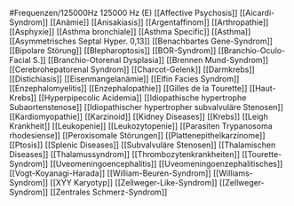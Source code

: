#Frequenzen/125000Hz
125000 Hz (E)
[[Affective Psychosis]]
[[Aicardi-Syndrom]]
[[Anämie]]
[[Anisakiasis]]
[[Argentaffinom]]
[[Arthropathie]]
[[Asphyxie]]
[[Asthma bronchiale]]
[[Asthma Specific]]
[[Asthma]]
[[Asymmetrisches Septal Hyper. 0,13]]
[[Benachbartes Gene-Syndrom]]
[[Bipolare Störung]]
[[Blepharoptosis]]
[[BOR-Syndrom]]
[[Branchio-Oculo-Facial S.]]
[[Branchio-Otorenal Dysplasia]]
[[Brennen Mund-Syndrom]]
[[Cerebrohepatorenal Syndrom]]
[[Charcot-Gelenk]]
[[Darmkrebs]]
[[Distichiasis]]
[[Eisenmangelanämie]]
[[Elfin Facies Syndrom]]
[[Enzephalomyelitis]]
[[Enzephalopathie]]
[[Gilles de la Tourette]]
[[Haut-Krebs]]
[[Hyperpipecolic Acidemia]]
[[Idiopathische hypertrophe Subaortenstenose]]
[[Idiopathischer hypertropher subvalvuläre Stenosen]]
[[Kardiomyopathie]]
[[Karzinoid]]
[[Kidney Diseases]]
[[Krebs]]
[[Leigh Krankheit]]
[[Leukopenie]]
[[Leukozytopenie]]
[[Parasiten Trypanosoma rhodesiense]]
[[Peroxisomale Störungen]]
[[Plattenepithelkarzinome]]
[[Ptosis]]
[[Splenic Diseases]]
[[Subvalvuläre Stenosen]]
[[Thalamischen Diseases]]
[[Thalamussyndrom]]
[[Thrombozytenkrankheiten]]
[[Tourette-Syndrom]]
[[Uveomeningoencephalitis]]
[[Uveomeningoenzephalitisches]]
[[Vogt-Koyanagi-Harada]]
[[William-Beuren-Syndrom]]
[[Williams-Syndrom]]
[[XYY Karyotyp]]
[[Zellweger-Like-Syndrom]]
[[Zellweger-Syndrom]]
[[Zentrales Schmerz-Syndrom]]